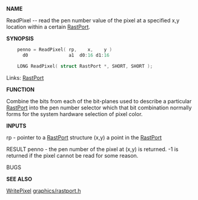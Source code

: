 
**NAME**

ReadPixel -- read the pen number value of the pixel at a
specified x,y location within a certain [RastPort](_00AF.md).

**SYNOPSIS**

```c
    penno = ReadPixel( rp,    x,    y )
      d0               a1  d0:16 d1:16

    LONG ReadPixel( struct RastPort *, SHORT, SHORT );

```
Links: [RastPort](_00AF.md) 

**FUNCTION**

Combine the bits from each of the bit-planes used to describe
a particular [RastPort](_00AF.md) into the pen number selector which that
bit combination normally forms for the system hardware selection
of pixel color.

**INPUTS**

rp -  pointer to a [RastPort](_00AF.md) structure
(x,y) a point in the [RastPort](_00AF.md)

RESULT
penno - the pen number of the pixel at (x,y) is returned.
-1 is returned if the pixel cannot be read for some reason.

BUGS

**SEE ALSO**

[WritePixel](WritePixel.md)    [graphics/rastport.h](_00AF.md)

